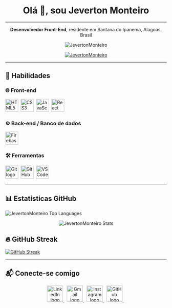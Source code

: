 <h1 align="center">Olá 👋, sou Jeverton Monteiro</h1>
<hr>

<p align="center"><strong>Desenvolvedor Front-End</strong>, residente em Santana do Ipanema, Alagoas, Brasil</p>

<p align="center">
  <img src="https://komarev.com/ghpvc/?username=JevertonMonteiro&label=Profile%20views&color=0e75b6&style=flat" alt="JevertonMonteiro" />
</p>

<p align="center">
  <a href="https://github.com/ryo-ma/github-profile-trophy">
    <img src="https://github-profile-trophy.vercel.app/?username=JevertonMonteiro" alt="JevertonMonteiro" />
  </a>
</p>

---

## 🚀 Habilidades

### 🌐 Front-end
<p>
  <img src="https://skillicons.dev/icons?i=html" height="40" alt="HTML5 logo" />&nbsp;
  <img src="https://skillicons.dev/icons?i=css" height="40" alt="CSS3 logo" />&nbsp;
  <img src="https://skillicons.dev/icons?i=js" height="40" alt="JavaScript logo" />&nbsp;
  <img src="https://skillicons.dev/icons?i=react" height="40" alt="React logo" />&nbsp;
</p>

### ⚙️ Back-end / Banco de dados
<p>
  <img src="https://skillicons.dev/icons?i=firebase" height="40" alt="Firebase logo" />
</p>

### 🛠️ Ferramentas
<p>
  <img src="https://skillicons.dev/icons?i=git" height="40" alt="Git logo" />&nbsp;
  <img src="https://skillicons.dev/icons?i=github" height="40" alt="GitHub logo" />&nbsp;
  <img src="https://skillicons.dev/icons?i=vscode" height="40" alt="VS Code logo" />&nbsp;
</p>

---

## 📊 Estatísticas GitHub

<p align="left">
  <img src="https://github-readme-stats.vercel.app/api/top-langs?username=JevertonMonteiro&show_icons=true&locale=en&layout=compact" alt="JevertonMonteiro Top Languages" />
</p>

<p align="center">
  <img src="https://github-readme-stats.vercel.app/api?username=JevertonMonteiro&show_icons=true&locale=en" alt="JevertonMonteiro Stats" />
</p>

## 🔥 GitHub Streak
[![GitHub Streak](https://github-readme-streak-stats.herokuapp.com/?user=JevertonMonteiro&theme=dark&hide_border=false&border_radius=10&locale=pt_BR)](https://git.io/streak-stats)

---

## 📬 Conecte-se comigo  

<p align="center">
  <a href="https://www.linkedin.com/in/jeverton-silva-13004a28b" target="_blank">
    <img src="https://skillicons.dev/icons?i=linkedin" height="50" alt="LinkedIn logo"/>
  </a>&nbsp;
  
  <a href="mailto:easywebcode36@gmail.com" target="_blank">
    <img src="https://skillicons.dev/icons?i=gmail" height="50" alt="Gmail logo"/>
  </a>&nbsp;
  
  <a href="https://www.instagram.com/easy_web_code" target="_blank">
    <img src="https://skillicons.dev/icons?i=instagram" height="50" alt="Instagram logo"/>
  </a>&nbsp;
  
  <a href="https://github.com/JevertonMonteiro" target="_blank">
    <img src="https://skillicons.dev/icons?i=github" height="50" alt="GitHub logo"/>
  </a>&nbsp;
</p>
